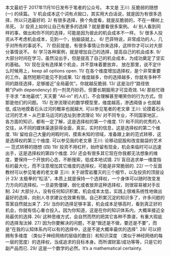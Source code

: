 本文最初于 2017年11月10日发布于笔者的公众号。
本文是 王川: 反脆弱的随想 (一) 的续篇。
1/ 机会成本这个词有点拗口，其实用大白话说，就是因为有很多选择，所以只选最好的.
2/ 有很多选择，换个角度看，就是反脆弱的，不在一棵树上吊死。
3/ 投资上如何让自己有更多的选择？就是要看很多案例。
4/ 别人看到同样的事，做出和你不同的选择，可能是因为彼此的机会成本不一样。
5/ 很多人投资从不考虑机会成本，见到一个，拍脑袋就上。
6/ 巴菲特说，非常成功的人，几乎对所有的事说不。
7/ 但前提是，有很多事情让你来选择，这样你才可以对大部分事情说不。
8/ 学习各种案例，就是增加自己的选择，提高自己的机会成本.
9/ 大部分时间在学习，虽然没出手，但是提高了自己的机会成本，为成功奠定了坚实的基础。
10/ 现在没有选择某个机会，并不意味着要放弃， 放在那里，说不定什么时候用上，keep all options open.
11/ 在各个维度增加选择权，是个非常重要的工作。虽然短期可能见不到成果.
12/ 维度越多，你的选择越多，你就有多种不同的路径选择，足够接近”全局最优”。你就越反脆弱.
13/ 这是治疗“路径依赖”(Path dependency) 的一剂灵丹妙药，但要长期服用才可显奇效.
14/ 那些忙碌于寻求 “本地最优”, 天天要 “All-in” 的人们，不会理解甚至嘲笑你的行为方式。但那是他们的问题。
15/ 在渗流理论的数学模型里，维度越高，渗透阈值 p 也就越低, 成功地摸着石头过河的概率也就越大. 可以参见笔者的老文章
王川: 论摸着石头过河的艺术 – 从巴拿马运河的选址到渗流理论
16/ 对不同专业，不同国家地区，各方面的知识，都有一定了解，这是选择权的第一个维度.
17/ 和不同的优秀的人交往，从不同的媒体渠道获得全面，真实，实时的信息，这是选择权的第二个维度.
18/ 留给自己大量的闲暇时间，摸索未知的领域，准备跟上新的范式转移，这是选择权的第三个维度. 可以参见我的老文章
王川: 论移动屁股和改变脑袋的艺术 — 范式转移的随想 (四)
19/ 投资不用杠杆，始终留有现金，机会来临时可以迅速出手，这是选择权的第四个维度.
20/ 还会有很多其它现在你我都无法想象的维度，要保持一个开放的心态，不断搜索，低成本地试错.
21/ 盲目追求单一维度指标的最大化，而不注意增加其它维度的选择权，可能是非常脆弱的.
22/ 一个反面教材可以参见笔者的老文章 王川: 关于胡雪岩覆灭的三个细节，以及投资的顶层设计
23/ 太极拳的“松活”，本质上就是保持一个选择权，一个身体可以随时改变发力方向的选择权。一旦姿势僵硬，弱化或者放弃这种选择权，则很容易被对手反制.
24/ 大部分人，没有任何知识积累，机会成本太低，实践上很难系统性地做出最好的选择，向别人寻求建议也效果有限。自己积累沉淀的知识多了，许多问题的答案自然就出来了.
25/ 当你的选择足够丰富，机会成本足够高时，看到真正好的机会，你就有信心重仓投入。因为你知道，这是在你的知识体系内，大概率接近全局最优的选择.
26/ 这种思维方式，会自然而然的把其它各种不靠谱，有重大瑕疵的选择淘汰掉.
27/ 因为你要解决的问题，不是“做还是不做，要还是不要”，而是“在我的认知体系内可以有的选择中，这是不是大概率最优的选择”.
28/ 可以把拥有多维度 （类似于神经网络的层级的数目）和知识深度 （类似于神经网络的每一层的宽度）的选择权，当成追求的目标本身。而所谓财富/成功等等，只是它的副产品而已.
29/ 这是一个数学的必然。It’s a mathematical certainty.
